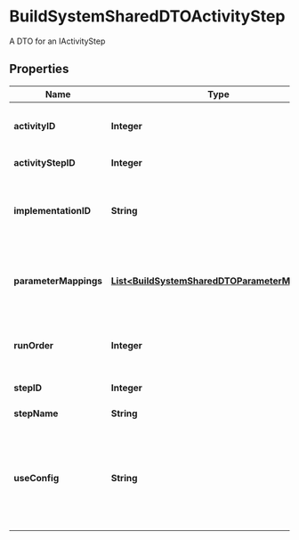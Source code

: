 

# BuildSystemSharedDTOActivityStep

A DTO for an IActivityStep

## Properties

| Name | Type | Description | Notes |
|------------ | ------------- | ------------- | -------------|
|**activityID** | **Integer** | The id of the activity this activity step belongs to |  [optional] |
|**activityStepID** | **Integer** | The id of this activity step |  [optional] |
|**implementationID** | **String** | The implementation id which is used to look up the step implementation |  [optional] |
|**parameterMappings** | [**List&lt;BuildSystemSharedDTOParameterMapping&gt;**](BuildSystemSharedDTOParameterMapping.md) | The mapping of values from a source to be used for the step parameters |  [optional] [readonly] |
|**runOrder** | **Integer** | The order of this activity step relative to other activity steps |  [optional] |
|**stepID** | **Integer** | The id of the step |  [optional] |
|**stepName** | **String** | The name of the step |  [optional] |
|**useConfig** | **String** | Indicates the configuration for the ActivityStep to use at runtime.  The build agent must provide this configuration |  [optional] |



